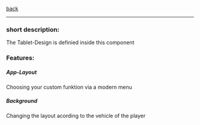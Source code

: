 [back](../components.md)
<hr>

### short description:
The Tablet-Design is definied inside this component

### Features:
##### App-Layout
Choosing your custom funktion via a modern menu
##### Background
Changing the layout acording to the vehicle of the player
